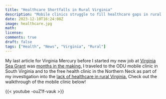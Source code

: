 ```yaml
---
title: "Healthcare Shortfalls in Rural Virginia"
description: "Mobile clinics struggle to fill healthcare gaps in rural areas."
date: 2023-12-10T16:24:08Z
image: healthcare.jpg
math: 
license: 
comments: true
draft: false
tags: ["Health", "News", "Virginia", "Rural"]
---
```


My last article for Virginia Mercury before I started my new job at [Virginia Sea Grant](https://jwcaterine.com/p/i-now-work-for-va-sea-grant/) was [months in the making.](https://www.virginiamercury.com/2023/11/13/in-rural-virginia-communities-struggle-to-find-enough-health-care-workers/) I traveled to the ODU mobile clinic in South Virginia and to the free health clinic in the Northern Neck as part of my investigation into the [lack of healthcare in rural Virginia.](https://www.virginiamercury.com/2023/11/13/in-rural-virginia-communities-struggle-to-find-enough-health-care-workers/) Check out the walkthrough of the mobile clinic below!

{{< youtube -ouZ1f-vauk >}}

